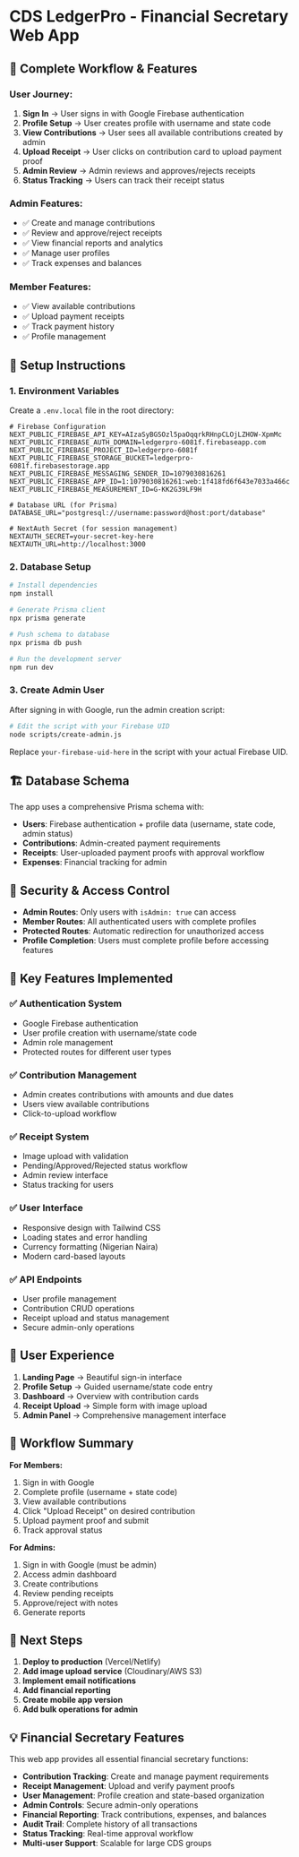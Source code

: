 # CDS LedgerPro - Financial Secretary Web App

## 🎯 **Complete Workflow & Features**

### **User Journey:**
1. **Sign In** → User signs in with Google Firebase authentication
2. **Profile Setup** → User creates profile with username and state code
3. **View Contributions** → User sees all available contributions created by admin
4. **Upload Receipt** → User clicks on contribution card to upload payment proof
5. **Admin Review** → Admin reviews and approves/rejects receipts
6. **Status Tracking** → Users can track their receipt status

### **Admin Features:**
- ✅ Create and manage contributions
- ✅ Review and approve/reject receipts
- ✅ View financial reports and analytics
- ✅ Manage user profiles
- ✅ Track expenses and balances

### **Member Features:**
- ✅ View available contributions
- ✅ Upload payment receipts
- ✅ Track payment history
- ✅ Profile management

## 🚀 **Setup Instructions**

### **1. Environment Variables**
Create a `.env.local` file in the root directory:

```env
# Firebase Configuration
NEXT_PUBLIC_FIREBASE_API_KEY=AIzaSyBGSOzl5paOqqrkRHnpCLOjLZHOW-XpmMc
NEXT_PUBLIC_FIREBASE_AUTH_DOMAIN=ledgerpro-6081f.firebaseapp.com
NEXT_PUBLIC_FIREBASE_PROJECT_ID=ledgerpro-6081f
NEXT_PUBLIC_FIREBASE_STORAGE_BUCKET=ledgerpro-6081f.firebasestorage.app
NEXT_PUBLIC_FIREBASE_MESSAGING_SENDER_ID=1079030816261
NEXT_PUBLIC_FIREBASE_APP_ID=1:1079030816261:web:1f418fd6f643e7033a466c
NEXT_PUBLIC_FIREBASE_MEASUREMENT_ID=G-KK2G39LF9H

# Database URL (for Prisma)
DATABASE_URL="postgresql://username:password@host:port/database"

# NextAuth Secret (for session management)
NEXTAUTH_SECRET=your-secret-key-here
NEXTAUTH_URL=http://localhost:3000
```

### **2. Database Setup**
```bash
# Install dependencies
npm install

# Generate Prisma client
npx prisma generate

# Push schema to database
npx prisma db push

# Run the development server
npm run dev
```

### **3. Create Admin User**
After signing in with Google, run the admin creation script:

```bash
# Edit the script with your Firebase UID
node scripts/create-admin.js
```

Replace `your-firebase-uid-here` in the script with your actual Firebase UID.

## 🏗️ **Database Schema**

The app uses a comprehensive Prisma schema with:

- **Users**: Firebase authentication + profile data (username, state code, admin status)
- **Contributions**: Admin-created payment requirements
- **Receipts**: User-uploaded payment proofs with approval workflow
- **Expenses**: Financial tracking for admin

## 🔐 **Security & Access Control**

- **Admin Routes**: Only users with `isAdmin: true` can access
- **Member Routes**: All authenticated users with complete profiles
- **Protected Routes**: Automatic redirection for unauthorized access
- **Profile Completion**: Users must complete profile before accessing features

## 📱 **Key Features Implemented**

### ✅ **Authentication System**
- Google Firebase authentication
- User profile creation with username/state code
- Admin role management
- Protected routes for different user types

### ✅ **Contribution Management**
- Admin creates contributions with amounts and due dates
- Users view available contributions
- Click-to-upload workflow

### ✅ **Receipt System**
- Image upload with validation
- Pending/Approved/Rejected status workflow
- Admin review interface
- Status tracking for users

### ✅ **User Interface**
- Responsive design with Tailwind CSS
- Loading states and error handling
- Currency formatting (Nigerian Naira)
- Modern card-based layouts

### ✅ **API Endpoints**
- User profile management
- Contribution CRUD operations
- Receipt upload and status management
- Secure admin-only operations

## 🎨 **User Experience**

1. **Landing Page** → Beautiful sign-in interface
2. **Profile Setup** → Guided username/state code entry
3. **Dashboard** → Overview with contribution cards
4. **Receipt Upload** → Simple form with image upload
5. **Admin Panel** → Comprehensive management interface

## 🔄 **Workflow Summary**

**For Members:**
1. Sign in with Google
2. Complete profile (username + state code)
3. View available contributions
4. Click "Upload Receipt" on desired contribution
5. Upload payment proof and submit
6. Track approval status

**For Admins:**
1. Sign in with Google (must be admin)
2. Access admin dashboard
3. Create contributions
4. Review pending receipts
5. Approve/reject with notes
6. Generate reports

## 🚀 **Next Steps**

1. **Deploy to production** (Vercel/Netlify)
2. **Add image upload service** (Cloudinary/AWS S3)
3. **Implement email notifications**
4. **Add financial reporting**
5. **Create mobile app version**
6. **Add bulk operations for admin**

## 💡 **Financial Secretary Features**

This web app provides all essential financial secretary functions:

- **Contribution Tracking**: Create and manage payment requirements
- **Receipt Management**: Upload and verify payment proofs
- **User Management**: Profile creation and state-based organization
- **Admin Controls**: Secure admin-only operations
- **Financial Reporting**: Track contributions, expenses, and balances
- **Audit Trail**: Complete history of all transactions
- **Status Tracking**: Real-time approval workflow
- **Multi-user Support**: Scalable for large CDS groups 